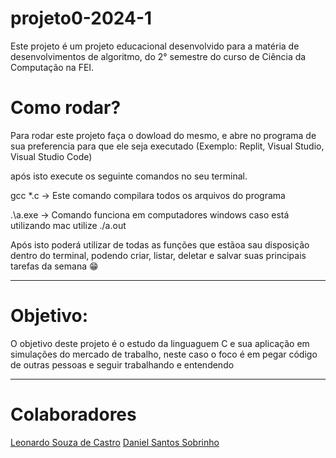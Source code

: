 # projeto0-2024-1

Este projeto é um projeto educacional desenvolvido para a matéria de desenvolvimentos de algoritmo, do 2° semestre do curso de Ciência da Computação na FEI.
<h1>Como rodar?</h1>
<p>Para rodar este projeto faça o dowload do mesmo, e abre no programa de sua preferencia para que ele seja executado (Exemplo: Replit, Visual Studio, Visual Studio Code)</p>
<p>após isto execute os seguinte comandos no seu terminal.</p>

  <p>gcc *.c -> Este comando compilara todos os arquivos do programa</p>
  <p>.\a.exe -> Comando funciona em computadores windows caso está utilizando mac utilize ./a.out</p>
<p>Após isto poderá utilizar de todas as funções que estãoa  sau disposição dentro do terminal, podendo criar, listar, deletar e salvar suas principais tarefas da semana 😁</p>
<hr>
<h1>Objetivo:</h1>
<p>O objetivo deste projeto é o estudo da linguaguem C e sua aplicação em simulações do mercado de trabalho, neste caso o foco é em pegar código de outras pessoas e seguir trabalhando e entendendo</p>
<hr>
<h1>Colaboradores</h1>
<a href="https://github.com/Leonardo-Souza-de-Castro">Leonardo Souza de Castro</a>
<a href="https://github.com/DanielSSobrinho">Daniel Santos Sobrinho</a>
